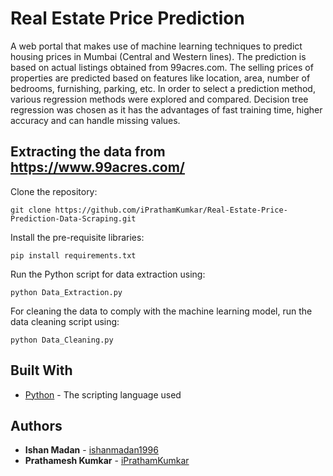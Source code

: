 # Real Estate Price Prediction

A web portal that makes use of machine learning techniques to predict housing prices in Mumbai (Central and Western lines). The prediction is based on actual listings obtained from 99acres.com. The selling prices of properties are predicted based on features like location, area, number of bedrooms, furnishing, parking, etc. In order to select a prediction method, various regression methods were explored and compared. Decision tree regression was chosen as it has the advantages of fast training time, higher accuracy and can handle missing values.

## Extracting the data from https://www.99acres.com/

Clone the repository:

```
git clone https://github.com/iPrathamKumkar/Real-Estate-Price-Prediction-Data-Scraping.git
```

Install the pre-requisite libraries:

```
pip install requirements.txt
```

Run the Python script for data extraction using:

```
python Data_Extraction.py
```

For cleaning the data to comply with the machine learning model, run the data cleaning script using:
```
python Data_Cleaning.py
```

## Built With

* [Python](https://www.python.org/doc/) - The scripting language used

## Authors

* **Ishan Madan** - [ishanmadan1996](https://github.com/ishanmadan1996)
* **Prathamesh Kumkar** - [iPrathamKumkar](https://github.com/iPrathamKumkar)
